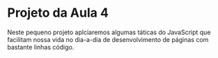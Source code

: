 # Projeto da Aula 4

Neste pequeno projeto aplciaremos algumas táticas do JavaScript que facilitam
nossa vida no dia-a-dia de desenvolvimento de páginas com bastante linhas código.
